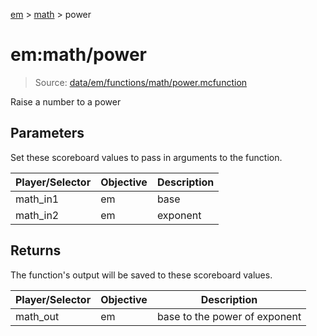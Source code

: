 [em](../../em.md) > [math](../math.md) > power

# em:math/power

> Source: [data/em/functions/math/power.mcfunction](../../../data/em/functions/math/power.mcfunction)

Raise a number to a power

## Parameters

Set these scoreboard values to pass in arguments to the function.

| Player/Selector | Objective | Description |
| --------------- | --------- | ----------- |
| math_in1        | em        | base        |
| math_in2        | em        | exponent    |

## Returns

The function's output will be saved to these scoreboard values.

| Player/Selector | Objective | Description                   |
| --------------- | --------- | ----------------------------- |
| math_out        | em        | base to the power of exponent |
